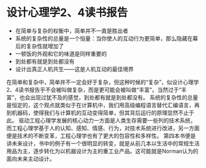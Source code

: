 # 设计心理学2、4读书报告

- 在简单与复杂的权衡中，简单并不一直是胜出者
- 系统的复杂性的总量是一个恒量：当你使人的互动行为更简单，那么隐藏在幕后的复杂性就增加了
- 一顿饭的外观和它的味道是同样重要的
- 到处都有就是到处都没有
- 设计出真正人机共生——这是人机互动的最佳境界

在简单和复杂中，简单并不一定会好于复杂，但这种时候的“复杂”，似设计心理学2、4读书报告乎不会被叫做复杂，而是更可能会被叫做“丰富”。当然过于“丰富”，也会出现过犹不及的感觉，到处都有就是到处都没有。
系统的复杂性的总量是恒定的，这个观点就类似于在计算机中，我们用高级编程语言替代汇编语言，再到机器码，使得我们与计算机的互动变得简单，但其背后运行的原理显然不止于此。
驱动工程心理学发展的核心动力一方面是人类生存需要一些列的技术系统，而工程心理学基于人的认知、感知、情感、行为，对技术系统进行改进，另一方面便是技术的不断变革，工程心理学也有了更大的包容性和多样性。
第四本书便是讲未来设计，书中的例子有一个很明显的转变，就是从前几本以生活中的常规生活用品为主，逐步转化为以机器设计为主的重工业产品。这可能就是Norman认为的面向未来主动设计。